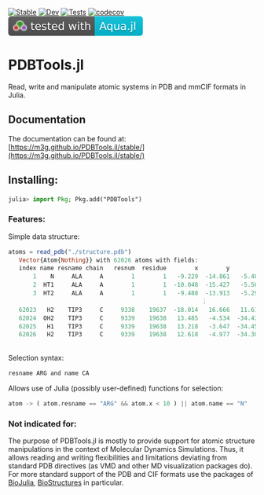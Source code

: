[![Stable](https://img.shields.io/badge/docs-stable-blue.svg)](https://m3g.github.io/PDBTools.jl/stable)
[![Dev](https://img.shields.io/badge/docs-dev-blue.svg)](https://m3g.github.io/PDBTools.jl/dev)
[![Tests](https://img.shields.io/badge/build-passing-green)](https://github.com/m3g/PDBTools.jl/actions)
[![codecov](https://codecov.io/gh/m3g/PDBTools.jl/branch/main/graph/badge.svg)](https://codecov.io/gh/m3g/PDBTools.jl)
[![Aqua QA](https://raw.githubusercontent.com/JuliaTesting/Aqua.jl/master/badge.svg)](https://github.com/JuliaTesting/Aqua.jl)

# PDBTools.jl

Read, write and manipulate atomic systems in PDB and mmCIF formats in Julia.

## Documentation

The documentation can be found at: [https://m3g.github.io/PDBTools.jl/stable/](https://m3g.github.io/PDBTools.jl/stable/)

## Installing:

```julia
julia> import Pkg; Pkg.add("PDBTools")
```

### Features:

Simple data structure: 

```julia
atoms = read_pdb("./structure.pdb")
   Vector{Atom{Nothing}} with 62026 atoms with fields:
   index name resname chain   resnum  residue        x        y        z     b occup model segname index_pdb
       1    N     ALA     A        1        1   -9.229  -14.861   -5.481  0.00  1.00     1    PROT         1
       2  HT1     ALA     A        1        1  -10.048  -15.427   -5.569  0.00  0.00     1    PROT         2
       3  HT2     ALA     A        1        1   -9.488  -13.913   -5.295  0.00  0.00     1    PROT         3
                                                       ⋮ 
   62023   H2    TIP3     C     9338    19637  -18.014   16.666   11.615  0.00  1.00     1    WAT2     62023
   62024  OH2    TIP3     C     9339    19638   13.485   -4.534  -34.438  0.00  1.00     1    WAT2     62024
   62025   H1    TIP3     C     9339    19638   13.218   -3.647  -34.453  0.00  1.00     1    WAT2     62025
   62026   H2    TIP3     C     9339    19638   12.618   -4.977  -34.303  0.00  1.00     1    WAT2     62026
 
```

Selection syntax:
```julia
resname ARG and name CA
```

Allows use of Julia (possibly user-defined) functions for selection:
```julia
atom -> ( atom.resname == "ARG" && atom.x < 10 ) || atom.name == "N"
```

### Not indicated for:

The purpose of PDBTools.jl is mostly to provide support for atomic structure manipulations in the context of Molecular Dynamics Simulations. Thus, it allows reading and writing flexibilities and limitations deviating from standard PDB directives (as VMD and other MD visualization packages do). For more standard support of the PDB and CIF formats use the packages of
[BioJulia](https://github.com/BioJulia), 
[BioStructures](https://github.com/BioJulia/BioStructures.jl) in
particular.



